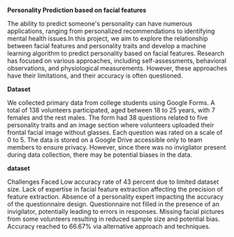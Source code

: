 **Personality Prediction based on facial features**

The ability to predict someone's personality can have numerous applications, ranging from personalized recommendations to identifying mental health issues.In this project, we aim to explore the relationship between facial features and personality traits and develop a machine learning algorithm to predict personality based on facial features. Research has focused on various approaches, including self-assessments, behavioral observations, and physiological measurements. However, these approaches have their limitations, and their accuracy is often questioned.

**Dataset**

We collected primary data from college students using Google Forms. A total of 138 volunteers participated, aged between 18 to 25 years, with 7 females and the rest males. The form had 38 questions related to five personality traits and an image section where volunteers uploaded their frontal facial image without glasses. Each question was rated on a scale of 0 to 5. The data is stored on a Google Drive accessible only to team members to ensure privacy. However, since there was no invigilator present during data collection, there may be potential biases in the data.

**dataset**

Challenges Faced
Low accuracy rate of 43 percent due to limited dataset size. Lack of expertise in facial feature extraction affecting the precision of feature extraction. Absence of a personality expert impacting the accuracy of the questionnaire design. Questionnaire not filled in the presence of an invigilator, potentially leading to errors in responses. Missing facial pictures from some volunteers resulting in reduced sample size and potential bias. Accuracy reached to 66.67% via alternative approach and techniques.
